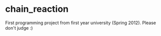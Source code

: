# chain_reaction

First programming project from first year university (Spring 2012). Please don't judge :)
